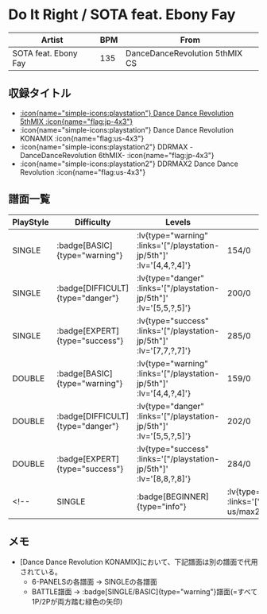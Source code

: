# Do It Right / SOTA feat. Ebony Fay

|Artist|BPM|From|
|------|---|----|
|SOTA feat. Ebony Fay|135|DanceDanceRevolution 5thMIX CS|

## 収録タイトル

- [ :icon{name="simple-icons:playstation"} Dance Dance Revolution 5thMIX :icon{name="flag:jp-4x3"} ](/playstation-jp/5th)
- :icon{name="simple-icons:playstation"} Dance Dance Revolution KONAMIX :icon{name="flag:us-4x3"}
- :icon{name="simple-icons:playstation2"} DDRMAX -DanceDanceRevolution 6thMIX- :icon{name="flag:jp-4x3"}
- :icon{name="simple-icons:playstation2"} DDRMAX2 Dance Dance Revolution :icon{name="flag:us-4x3"}

## 譜面一覧

|PlayStyle|Difficulty|Levels|Notes|Movie|
|---------|----------|------|-----|-----|
|SINGLE| :badge[BASIC]{type="warning"} | :lv{type="warning" :links='["/playstation-jp/5th"]' :lv='[4,4,?,4]'} |154/0||
|SINGLE| :badge[DIFFICULT]{type="danger"} | :lv{type="danger" :links='["/playstation-jp/5th"]' :lv='[5,5,?,5]'} |200/0||
|SINGLE| :badge[EXPERT]{type="success"} | :lv{type="success" :links='["/playstation-jp/5th"]' :lv='[7,7,?,7]'} |285/0||
|DOUBLE| :badge[BASIC]{type="warning"} | :lv{type="warning" :links='["/playstation-jp/5th"]' :lv='[4,4,?,4]'} |159/0||
|DOUBLE| :badge[DIFFICULT]{type="danger"} | :lv{type="danger" :links='["/playstation-jp/5th"]' :lv='[5,5,?,5]'} |202/0||
|DOUBLE| :badge[EXPERT]{type="success"} | :lv{type="success" :links='["/playstation-jp/5th"]' :lv='[8,8,?,8]'} |284/0||
<!-- |SINGLE| :badge[BEGINNER]{type="info"} | :lv{type="info" :links='["/playstation2-us/max2"]' :lv='[1]'} |92/0|| -->

## メモ

- [Dance Dance Revolution KONAMIX]において、下記譜面は別の譜面で代用されている。
  - 6-PANELSの各譜面 → SINGLEの各譜面
  - BATTLE譜面 → :badge[SINGLE/BASIC]{type="warning"}譜面(=すべて1P/2Pが両方踏む緑色の矢印)
